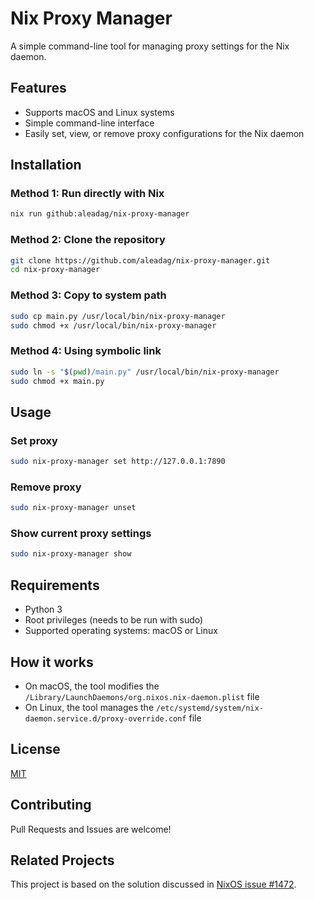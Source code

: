 # Nix Proxy Manager

A simple command-line tool for managing proxy settings for the Nix daemon.

## Features

- Supports macOS and Linux systems
- Simple command-line interface
- Easily set, view, or remove proxy configurations for the Nix daemon

## Installation

### Method 1: Run directly with Nix

```bash
nix run github:aleadag/nix-proxy-manager
```

### Method 2: Clone the repository

```bash
git clone https://github.com/aleadag/nix-proxy-manager.git
cd nix-proxy-manager
```

### Method 3: Copy to system path

```bash
sudo cp main.py /usr/local/bin/nix-proxy-manager
sudo chmod +x /usr/local/bin/nix-proxy-manager
```

### Method 4: Using symbolic link

```bash
sudo ln -s "$(pwd)/main.py" /usr/local/bin/nix-proxy-manager
sudo chmod +x main.py
```

## Usage

### Set proxy

```bash
sudo nix-proxy-manager set http://127.0.0.1:7890
```

### Remove proxy

```bash
sudo nix-proxy-manager unset
```

### Show current proxy settings

```bash
sudo nix-proxy-manager show
```

## Requirements

- Python 3
- Root privileges (needs to be run with sudo)
- Supported operating systems: macOS or Linux

## How it works

- On macOS, the tool modifies the `/Library/LaunchDaemons/org.nixos.nix-daemon.plist` file
- On Linux, the tool manages the `/etc/systemd/system/nix-daemon.service.d/proxy-override.conf` file

## License

[MIT](LICENSE)

## Contributing

Pull Requests and Issues are welcome!

## Related Projects

This project is based on the solution discussed in [NixOS issue #1472](https://github.com/NixOS/nix/issues/1472#issuecomment-1532955973). 